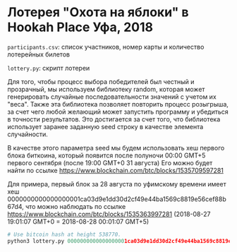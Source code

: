 # Лотерея "Охота на яблоки" в Hookah Place Уфа, 2018

`participants.csv`: список участников, номер карты и количество лотерейных билетов

`lottery.py`: скрипт лотереи

Для того, чтобы процесс выбора победителей был честный и прозрачный, мы используем библиотеку random, которая может генерировать случайные последовательности значений с учетом их "веса". Также эта библиотека позволяет повторить процесс розыгрыша, за счет чего любой желающий может запустить программу и убедиться в точности результатов.
Это достигается за счет того, что библиотека использует заранее заданную seed строку в качестве элемента случайности.

В качестве этого параметра seed мы будем использовать хеш первого блока биткоина, который появится после полуночи 00:00 GMT+5 первого сентября (после 19:00 GMT+0 31 августа)
Его можно будет найти по ссылке https://www.blockchain.com/btc/blocks/1535709597281

Для примера, первый блок за 28 августа по уфимскому времени имеет хеш 0000000000000000001ca03d9e1dd30d2cf49e44ba1569c8819e56cef88b67d4, что можно наблюдать по ссылке https://www.blockchain.com/btc/blocks/1535363997281 (2018-08-27 19:01:07 GMT+0 = 2018-08-28 00:01:07 GMT+5)

```python
# Use bitcoin hash at height 538770.
python3 lottery.py 0000000000000000001ca03d9e1dd30d2cf49e44ba1569c8819e56cef88b67d4
```
